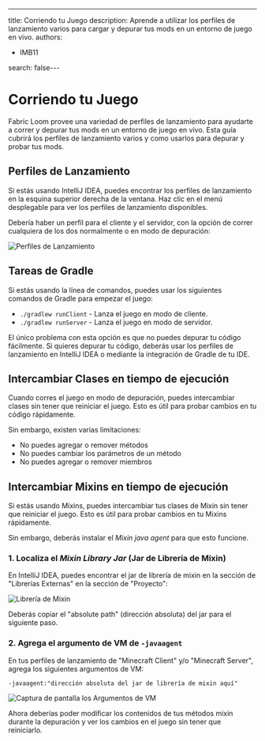 ---
title: Corriendo tu Juego
description: Aprende a utilizar los perfiles de lanzamiento varios para cargar y depurar tus mods en un entorno de juego en vivo.
authors:
  - IMB11

search: false---

# Corriendo tu Juego

Fabric Loom provee una variedad de perfiles de lanzamiento para ayudarte a correr y depurar tus mods en un entorno de juego en vivo. Esta guía cubrirá los perfiles de lanzamiento varios y como usarlos para depurar y probar tus mods.

## Perfiles de Lanzamiento

Si estás usando IntelliJ IDEA, puedes encontrar los perfiles de lanzamiento en la esquina superior derecha de la ventana. Haz clic en el menú desplegable para ver los perfiles de lanzamiento disponibles.

Debería haber un perfil para el cliente y el servidor, con la opción de correr cualquiera de los dos normalmente o en modo de depuración:

![Perfiles de Lanzamiento](/assets/develop/getting-started/launch-profiles.png)

## Tareas de Gradle

Si estás usando la línea de comandos, puedes usar los siguientes comandos de Gradle para empezar el juego:

- `./gradlew runClient` - Lanza el juego en modo de cliente.
- `./gradlew runServer` - Lanza el juego en modo de servidor.

El único problema con esta opción es que no puedes depurar tu código fácilmente. Si quieres depurar tu código, deberás usar los perfiles de lanzamiento en IntelliJ IDEA o mediante la integración de Gradle de tu IDE.

## Intercambiar Clases en tiempo de ejecución

Cuando corres el juego en modo de depuración, puedes intercambiar clases sin tener que reiniciar el juego. Esto es útil para probar cambios en tu código rápidamente.

Sin embargo, existen varias limitaciones:

- No puedes agregar o remover métodos
- No puedes cambiar los parámetros de un método
- No puedes agregar o remover miembros

## Intercambiar Mixins en tiempo de ejecución

Si estás usando Mixins, puedes intercambiar tus clases de Mixin sin tener que reiniciar el juego. Esto es útil para probar cambios en tu Mixins rápidamente.

Sin embargo, deberás instalar el _Mixin java agent_ para que esto funcione.

### 1. Localiza el _Mixin Library Jar_ (Jar de Librería de Mixin)

En IntelliJ IDEA, puedes encontrar el jar de librería de mixin en la sección de "Librerías Externas" en la sección de "Proyecto":

![Librería de Mixin](/assets/develop/getting-started/mixin-library.png)

Deberás copiar el "absolute path" (dirección absoluta) del jar para el siguiente paso.

### 2. Agrega el argumento de VM de `-javaagent`

En tus perfiles de lanzamiento de "Minecraft Client" y/o "Minecraft Server", agrega los siguientes argumentos de VM:

```:no-line-numbers
-javaagent:"dirección absoluta del jar de librería de mixin aquí"
```

![Captura de pantalla los Argumentos de VM](/assets/develop/getting-started/vm-arguments.png)

Ahora deberías poder modificar los contenidos de tus métodos mixin durante la depuración y ver los cambios en el juego sin tener que reiniciarlo.

